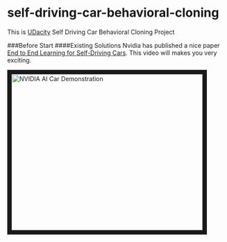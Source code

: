 # self-driving-car-behavioral-cloning
This is [UDacity](https://www.udacity.com/drive) Self Driving Car Behavioral Cloning Project

###Before Start
####Existing Solutions
Nvidia has published a nice paper [End to End Learning for Self-Driving Cars](https://images.nvidia.com/content/tegra/automotive/images/2016/solutions/pdf/end-to-end-dl-using-px.pdf).
This video will makes you very exciting.

<a href="http://www.youtube.com/watch?feature=player_embedded&v=-96BEoXJMs0
" target="_blank"><img src="http://img.youtube.com/vi/-96BEoXJMs0/0.jpg" 
alt="NVIDIA AI Car Demonstration" width="440" height="360" border="10" /></a>